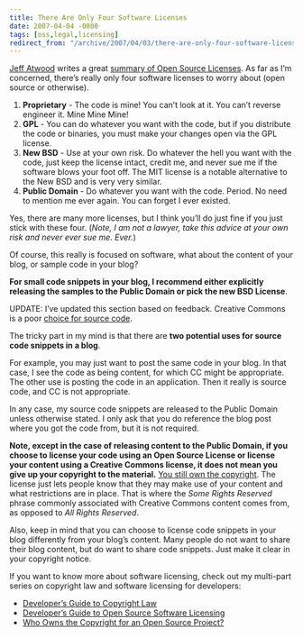 ```yaml
---
title: There Are Only Four Software Licenses
date: 2007-04-04 -0800
tags: [oss,legal,licensing]
redirect_from: "/archive/2007/04/03/there-are-only-four-software-licenses.aspx/"
---
```


[Jeff Atwood](http://codinghorror.com/ "Coding Horror") writes a great
[summary of Open Source
Licenses](http://www.codinghorror.com/blog/archives/000833.html "Summary of Licenses").
As far as I’m concerned, there’s really only four software licenses to
worry about (open source or otherwise).

1.  **Proprietary** - The code is mine! You can’t look at it. You can’t
    reverse engineer it. Mine Mine Mine!
2.  **GPL** - You can do whatever you want with the code, but if you
    distribute the code or binaries, you must make your changes open via
    the GPL license.
3.  **New BSD** - Use at your own risk. Do whatever the hell you want
    with the code, just keep the license intact, credit me, and never
    sue me if the software blows your foot off. The MIT license is a
    notable alternative to the New BSD and is very very similar.
4.  **Public Domain** - Do whatever you want with the code. Period. No
    need to mention me ever again. You can forget I ever existed.

Yes, there are many more licenses, but I think you’ll do just fine if
you just stick with these four. (*Note, I am not a lawyer, take this
advice at your own risk and never ever sue me. Ever.*)

Of course, this really is focused on software, what about the content of
your blog, or sample code in your blog?

**For small code snippets in your blog, I recommend either explicitly
releasing the samples to the Public Domain or pick the new BSD
License**.

UPDATE: I’ve updated this section based on feedback. Creative Commons is
a poor [choice for source
code](http://jay.tuley.name/articles/2006/03/27/5-reasons-not-to-choose-a-creative-commons-license-for-code "5 reasons not to use Creative Commons for Source Code").

The tricky part in my mind is that there are **two potential uses for
source code snippets in a blog**.

For example, you may just want to post the same code in your blog. In
that case, I see the code as being content, for which CC might be
appropriate. The other use is posting the code in an application. Then
it really is source code, and CC is not appropriate.

In any case, my source code snippets are released to the Public Domain
unless otherwise stated. I only ask that you do reference the blog post
where you got the code from, but it is not required.

**Note, except in the case of releasing content to the Public Domain, if
you choose to license your code using an Open Source License or license
your content using a Creative Commons license, it does not mean you give
up your copyright to the material.** [You still own the
copyright](https://haacked.com/archive/2006/01/26/WhoOwnstheCopyrightforAnOpenSourceProject.aspx "Who Owns The Copyright").
The license just lets people know that they may make use of your content
and what restrictions are in place. That is where the *Some Rights
Reserved* phrase commonly associated with Creative Commons content comes
from, as opposed to *All Rights Reserved*.

Also, keep in mind that you can choose to license code snippets in your
blog differently from your blog’s content. Many people do not want to
share their blog content, but do want to share code snippets. Just make
it clear in your copyright notice.

If you want to know more about software licensing, check out my
multi-part series on copyright law and software licensing for
developers:

-   [Developer’s Guide to Copyright
    Law](https://haacked.com/archive/2006/01/24/TheDevelopersGuideToCopyrightLaw-Part1.aspx "Developer’s Guide to Copyright Law")
-   [Developer’s Guide to Open Source Software
    Licensing](https://haacked.com/archive/2006/01/24/DevelopersGuideToOpenSourceSoftwareLicensing.aspx "Developer’s Guide to Software Licensing")
-   [Who Owns the Copyright for an Open Source
    Project?](https://haacked.com/archive/2006/01/26/WhoOwnstheCopyrightforAnOpenSourceProject.aspx "Who Owns The Copyright")


